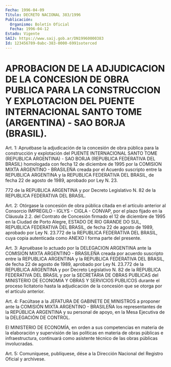 ```yaml
---
Fecha: 1996-04-09
Título: DECRETO NACIONAL 383/1996
Publicación:
  Organismo: Boletín Oficial
  Fecha: 1996-04-12
Estado: Vigente
SAIJ: https://www.saij.gob.ar/DN19960000383
Id: 123456789-0abc-383-0000-6991soterced
---
```

# APROBACION DE LA ADJUDICACION DE LA CONCESION DE OBRA PUBLICA PARA LA CONSTRUCCION Y EXPLOTACION DEL PUENTE INTERNACIONAL SANTO TOME (ARGENTINA) - SAO BORJA (BRASIL).

<a id="1"></a>
Art. 1: Apruébase la adjudicación de la concesión de obra pública para la construcción y explotación del PUENTE INTERNACIONAL SANTO TOME (REPUBLICA ARGENTINA) - SAO BORJA (REPUBLICA FEDERATIVA DEL BRASIL) homologada con fecha 12 de diciembre de 1995 por la COMISION MIXTA ARGENTINO - BRASILEÑA creada por el Acuerdo suscripto entre la REPUBLICA ARGENTINA y la REPUBLICA FEDERATIVA DEL BRASIL, de fecha 22 de agosto de 1989, aprobado por Ley N. 23.

772 de la REPUBLICA ARGENTINA y por Decreto Legislativo N. 82 de la REPUBLICA FEDERATIVA DEL BRASIL.

<a id="2"></a>
Art. 2: Otórgase la concesión de obra pública citada en el artículo anterior al Consorcio IMPREGILO - IGLYS - CIGLA - CONVAP, por el plazo fijado en la Cláusula 2.2. del Contrato de Concesión firmado el 12 de diciembre de 1995 en la Ciudad de Porto Alegre, ESTADO DE RIO GRANDE DO SUL, REPUBLICA FEDERATIVA DEL BRASIL, de fecha 22 de agosto de 1989, aprobado por Ley N. 23.772 de la REPUBLICA FEDERATIVA DEL BRASIL, cuya copia autenticada como ANEXO I forma parte del presente.

<a id="3"></a>
Art. 3: Apruébase lo actuado por la DELEGACION ARGENTINA ante la COMISION MIXTA ARGENTINO - BRASILEÑA creada por acuerdo suscripto entre la REPUBLICA ARGENTINA y la REPUBLICA FEDERATIVA DEL BRASIL, de fecha 22 de agosto de 1989, aprobado por Ley N. 23.772 de la REPUBLICA ARGENTINA y por Decreto Legislativo N. 82 de la REPUBLICA FEDERATIVA DEL BRASIL y por la SECRETARIA DE OBRAS PUBLICAS del MINISTERIO DE ECONOMIA Y OBRAS Y SERVICIOS PUBLICOS durante el proceso licitatorio hasta la adjudicación de la concesión que se otorga por el artículo anterior.

<a id="4"></a>
Art. 4: Facúltase a la JEFATURA DE GABINETE DE MINISTROS a proponer ante la COMISIÓN MIXTA ARGENTINO - BRASILEÑA los representantes de la REPÚBLICA ARGENTINA y su personal de apoyo, en la Mesa Ejecutiva de la DELEGACIÓN DE CONTROL.

El MINISTERIO DE ECONOMÍA, en orden a sus competencias en materia de la elaboración y supervisión de las políticas en materia de obras públicas e infraestructura, continuará como asistente técnico de las obras públicas involucradas.

<a id="5"></a>
Art. 5: Comuníquese, publíquese, dése a la Dirección Nacional del Registro Oficial y archívese.